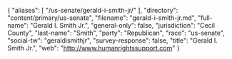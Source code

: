 {
  "aliases": [
    "/us-senate/gerald-i-smith-jr/"
  ],
  "directory": "content/primary/us-senate",
  "filename": "gerald-i-smith-jr.md",
  "full-name": "Gerald I. Smith Jr.",
  "general-only": false,
  "jurisdiction": "Cecil County",
  "last-name": "Smith",
  "party": "Republican",
  "race": "us-senate",
  "social-tw": "geraldismithjr",
  "survey-response": false,
  "title": "Gerald I. Smith Jr.",
  "web": "http://www.humanrightssupport.com"
}
